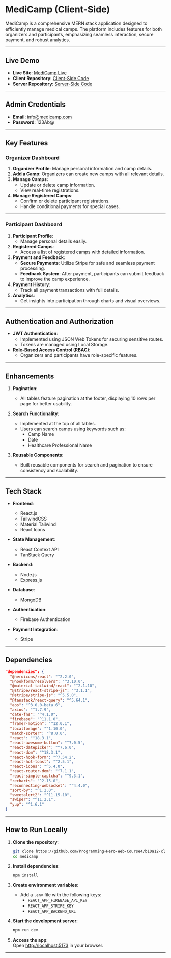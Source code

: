 # **MediCamp (Client-Side)**

MediCamp is a comprehensive MERN stack application designed to efficiently manage medical camps. The platform includes features for both organizers and participants, emphasizing seamless interaction, secure payment, and robust analytics.

---

## **Live Demo**

- **Live Site**: [MediCamp Live](https://medicamp-91966.web.app/)
- **Client Repository**: [Client-Side Code](https://github.com/Programming-Hero-Web-Course4/b10a12-client-side-Sushanto171)
- **Server Repository**: [Server-Side Code](https://github.com/Programming-Hero-Web-Course4/b10a12-server-side-Sushanto171)

---

## **Admin Credentials**

- **Email**: info@medicamp.com
- **Password**: 123Ab@

---

## **Key Features**

### **Organizer Dashboard**

1. **Organizer Profile**: Manage personal information and camp details.
2. **Add a Camp**: Organizers can create new camps with all relevant details.
3. **Manage Camps**:
   - Update or delete camp information.
   - View real-time registrations.
4. **Manage Registered Camps**:
   - Confirm or delete participant registrations.
   - Handle conditional payments for special cases.

---

### **Participant Dashboard**

1. **Participant Profile**:
   - Manage personal details easily.
2. **Registered Camps**:
   - Access a list of registered camps with detailed information.
3. **Payment and Feedback**:
   - **Secure Payments**: Utilize Stripe for safe and seamless payment processing.
   - **Feedback System**: After payment, participants can submit feedback to improve the camp experience.
4. **Payment History**:
   - Track all payment transactions with full details.
5. **Analytics**:
   - Get insights into participation through charts and visual overviews.

---

## **Authentication and Authorization**

- **JWT Authentication**:
  - Implemented using JSON Web Tokens for securing sensitive routes.
  - Tokens are managed using Local Storage.
- **Role-Based Access Control (RBAC)**:
  - Organizers and participants have role-specific features.

---

## **Enhancements**

1. **Pagination**:

   - All tables feature pagination at the footer, displaying 10 rows per page for better usability.

2. **Search Functionality**:

   - Implemented at the top of all tables.
   - Users can search camps using keywords such as:
     - Camp Name
     - Date
     - Healthcare Professional Name

3. **Reusable Components**:
   - Built reusable components for search and pagination to ensure consistency and scalability.

---

## **Tech Stack**

- **Frontend**:

  - React.js
  - TailwindCSS
  - Material Tailwind
  - React Icons

- **State Management**:

  - React Context API
  - TanStack Query

- **Backend**:

  - Node.js
  - Express.js

- **Database**:

  - MongoDB

- **Authentication**:

  - Firebase Authentication

- **Payment Integration**:
  - Stripe

---

## **Dependencies**

```json
"dependencies": {
  "@heroicons/react": "^2.2.0",
  "@hookform/resolvers": "^3.10.0",
  "@material-tailwind/react": "^2.1.10",
  "@stripe/react-stripe-js": "^3.1.1",
  "@stripe/stripe-js": "^5.5.0",
  "@tanstack/react-query": "^5.64.1",
  "aos": "^3.0.0-beta.6",
  "axios": "^1.7.9",
  "date-fns": "^4.1.0",
  "firebase": "^11.1.0",
  "framer-motion": "^12.0.1",
  "localforage": "^1.10.0",
  "match-sorter": "^8.0.0",
  "react": "^18.3.1",
  "react-awesome-button": "^7.0.5",
  "react-datepicker": "^7.6.0",
  "react-dom": "^18.3.1",
  "react-hook-form": "^7.54.2",
  "react-hot-toast": "^2.5.1",
  "react-icons": "^5.4.0",
  "react-router-dom": "^7.1.1",
  "react-simple-captcha": "^9.3.1",
  "recharts": "^2.15.0",
  "reconnecting-websocket": "^4.4.0",
  "sort-by": "^1.2.0",
  "sweetalert2": "^11.15.10",
  "swiper": "^11.2.1",
  "yup": "^1.6.1"
}
```

---

## **How to Run Locally**

1. **Clone the repository**:

   ```bash
   git clone https://github.com/Programming-Hero-Web-Course4/b10a12-client-side-Sushanto171.git
   cd medicamp
   ```

2. **Install dependencies**:

   ```bash
   npm install
   ```

3. **Create environment variables**:

   - Add a `.env` file with the following keys:
     - `REACT_APP_FIREBASE_API_KEY`
     - `REACT_APP_STRIPE_KEY`
     - `REACT_APP_BACKEND_URL`

4. **Start the development server**:

   ```bash
   npm run dev
   ```

5. **Access the app**:  
   Open [http://localhost:5173](http://localhost:5173) in your browser.

---
